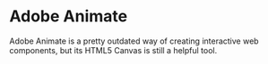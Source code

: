 # Adobe Animate
Adobe Animate is a pretty outdated way of creating interactive web components, but its HTML5 Canvas is still a helpful tool.